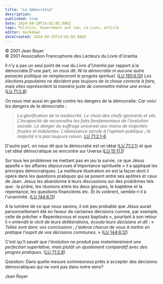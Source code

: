 ```yaml
---
title: "La démocratie"
description: 
published: true
date: 2024-09-29T14:02:03.086Z
tags: Politics, Government and law, Le Lien, article
editor: markdown
dateCreated: 2024-09-29T14:02:03.086Z
---
```


<p class="v-card v-sheet theme--light grey lighten-3 px-2">© 2001 Jean Royer<br>© 2001 Association Francophone des Lecteurs du Livre d'Urantia</p>

Il n'y a pas un seul point de vue du _Livre d'Urantia_ par rapport à la démocratie.D'une part, on nous dit: _Ni la démocratie ni aucune autre panacée politique ne remplaceront le progrès spirituel._ ([LU 195:6.10](/fr/The_Urantia_Book/195#p6_10)) _Les élections populaires ne décident pas toujours de la chose correcte à faire, mais elles représentent la manière juste de commettre même une erreur._ ([LU 71:2.8](/fr/The_Urantia_Book/71#p2_8))

On nous met aussi en garde contre les dangers de la démocratie: _Car voici les dangers de la démocratie_ :

> _La glorification de la médiocrité._
> _Le choix des chefs ignorants et vils._
> _L'incapacité de reconnaître les faits fondamentaux de l'évolution sociale._
> _Le danger du suffrage universel aux mains de majorités frustes et indolentes._
> _L'obéissance servile à l'opinion publique ; la majorité n'a pas toujours raison._ [LU 71:2.1-6](/fr/The_Urantia_Book/71#p2_1)

D'autre part, on nous dit que la démocratie est un idéal ([LU 71:2.1](/fr/The_Urantia_Book/71#p2_1)) et que cet idéal démocratique se rencontre sur Uversa ([LU 15:11.1](/fr/The_Urantia_Book/15#p11_1))

Sur tous les problèmes ne mettant pas en jeu la survie, ce que Jésus appelle « les affaires dépourvues d'importance spirituelle » il a appliqué les principes démocratiques. La meilleure illustration en est la façon dont il opère dans les questions pratiques qui se posent entre ses apôtres et ceux de Jean. Jésus les abandonne à leurs discussions sur des problèmes tels que : la prière, les réunions entre les deux groupes, le baptême et la repentance, les questions financières etc. Et ils votèrent, semble-t-il à l'unanimité. ([LU 144:6.11](/fr/The_Urantia_Book/144#p6_11))

A la lumière de ce que nous savons, il est peu probable que Jésus aurait personnellement été en faveur de certaines décisions comme, par exemple, celle de prêcher « Repentezvous et soyez baptisés », pourtant à son retour il « _entendit le récit de leurs délibérations, écouta leurs décisions et dit :_ « _Telles sont donc vos conclusions ; j'aiderai chacun de vous à mettre en pratique l'esprit de vos décisions communes._ » ([LU 144:6.12](/fr/The_Urantia_Book/144#p6_12))

C'est qu'il savait _que l'évolution ne produit pas instantanément une perfection superlative, mais plutôt un ajustement comparatif avec des progrès pratiques._ ([LU 71:2.8](/fr/The_Urantia_Book/71#p2_8))

Question: Dans quelle mesure sommesnous prêts à accepter des décisions démocratiques qui ne vont pas dans notre sens?

Jean Royer